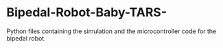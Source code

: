 # Bipedal-Robot-Baby-TARS-
Python files containing the simulation and the microcontroller code for the bipedal robot. 
